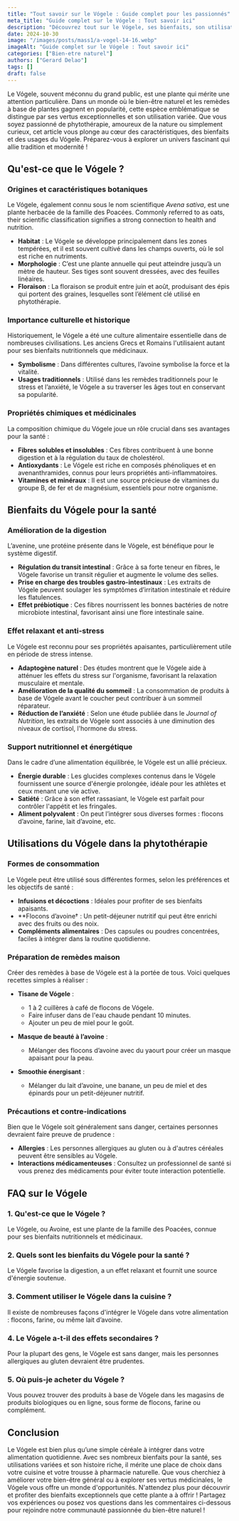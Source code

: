 ```yaml
---
title: "Tout savoir sur le Vógele : Guide complet pour les passionnés"
meta_title: "Guide complet sur le Vógele : Tout savoir ici"
description: "Découvrez tout sur le Vógele, ses bienfaits, son utilisation et ses spécificités dans notre guide complet."
date: 2024-10-30
image: "/images/posts/mass1/a-vogel-14-16.webp"
imageAlt: "Guide complet sur le Vógele : Tout savoir ici"
categories: ["Bien-etre naturel"]
authors: ["Gerard Delao"]
tags: []
draft: false
---
```


Le Vógele, souvent méconnu du grand public, est une plante qui mérite une attention particulière. Dans un monde où le bien-être naturel et les remèdes à base de plantes gagnent en popularité, cette espèce emblématique se distingue par ses vertus exceptionnelles et son utilisation variée. Que vous soyez passionné de phytothérapie, amoureux de la nature ou simplement curieux, cet article vous plonge au cœur des caractéristiques, des bienfaits et des usages du Vógele. Préparez-vous à explorer un univers fascinant qui allie tradition et modernité !

## Qu'est-ce que le Vógele ?

### Origines et caractéristiques botaniques

Le Vógele, également connu sous le nom scientifique *Avena sativa*, est une plante herbacée de la famille des Poacées. Commonly referred to as oats, their scientific classification signifies a strong connection to health and nutrition. 

- **Habitat** : Le Vógele se développe principalement dans les zones tempérées, et il est souvent cultivé dans les champs ouverts, où le sol est riche en nutriments.
- **Morphologie** : C’est une plante annuelle qui peut atteindre jusqu’à un mètre de hauteur. Ses tiges sont souvent dressées, avec des feuilles linéaires.
- **Floraison** : La floraison se produit entre juin et août, produisant des épis qui portent des graines, lesquelles sont l’élément clé utilisé en phytothérapie.

### Importance culturelle et historique

Historiquement, le Vógele a été une culture alimentaire essentielle dans de nombreuses civilisations. Les anciens Grecs et Romains l'utilisaient autant pour ses bienfaits nutritionnels que médicinaux. 

- **Symbolisme** : Dans différentes cultures, l’avoine symbolise la force et la vitalité.   
- **Usages traditionnels** : Utilisé dans les remèdes traditionnels pour le stress et l’anxiété, le Vógele a su traverser les âges tout en conservant sa popularité.

### Propriétés chimiques et médicinales

La composition chimique du Vógele joue un rôle crucial dans ses avantages pour la santé :

- **Fibres solubles et insolubles** : Ces fibres contribuent à une bonne digestion et à la régulation du taux de cholestérol.
- **Antioxydants** : Le Vógele est riche en composés phénoliques et en avenanthramides, connus pour leurs propriétés anti-inflammatoires.
- **Vitamines et minéraux** : Il est une source précieuse de vitamines du groupe B, de fer et de magnésium, essentiels pour notre organisme.

## Bienfaits du Vógele pour la santé

### Amélioration de la digestion

L’avenine, une protéine présente dans le Vógele, est bénéfique pour le système digestif.

- **Régulation du transit intestinal** : Grâce à sa forte teneur en fibres, le Vógele favorise un transit régulier et augmente le volume des selles.
- **Prise en charge des troubles gastro-intestinaux** : Les extraits de Vógele peuvent soulager les symptômes d’irritation intestinale et réduire les flatulences.
- **Effet prébiotique** : Ces fibres nourrissent les bonnes bactéries de notre microbiote intestinal, favorisant ainsi une flore intestinale saine.

### Effet relaxant et anti-stress

Le Vógele est reconnu pour ses propriétés apaisantes, particulièrement utile en période de stress intense.

- **Adaptogène naturel** : Des études montrent que le Vógele aide à atténuer les effets du stress sur l'organisme, favorisant la relaxation musculaire et mentale.
- **Amélioration de la qualité du sommeil** : La consommation de produits à base de Vógele avant le coucher peut contribuer à un sommeil réparateur.
- **Réduction de l’anxiété** : Selon une étude publiée dans le *Journal of Nutrition*, les extraits de Vógele sont associés à une diminution des niveaux de cortisol, l'hormone du stress.

### Support nutritionnel et énergétique

Dans le cadre d’une alimentation équilibrée, le Vógele est un allié précieux.

- **Énergie durable** : Les glucides complexes contenus dans le Vógele fournissent une source d'énergie prolongée, idéale pour les athlètes et ceux menant une vie active.
- **Satiété** : Grâce à son effet rassasiant, le Vógele est parfait pour contrôler l'appétit et les fringales.
- **Aliment polyvalent** : On peut l’intégrer sous diverses formes : flocons d’avoine, farine, lait d’avoine, etc.

## Utilisations du Vógele dans la phytothérapie

### Formes de consommation

Le Vógele peut être utilisé sous différentes formes, selon les préférences et les objectifs de santé :

- **Infusions et décoctions** : Idéales pour profiter de ses bienfaits apaisants. 
- **Flocons d’avoine† : Un petit-déjeuner nutritif qui peut être enrichi avec des fruits ou des noix.
- **Compléments alimentaires** : Des capsules ou poudres concentrées, faciles à intégrer dans la routine quotidienne.

### Préparation de remèdes maison

Créer des remèdes à base de Vógele est à la portée de tous. Voici quelques recettes simples à réaliser :

- **Tisane de Vógele** :
  - 1 à 2 cuillères à café de flocons de Vógele.
  - Faire infuser dans de l'eau chaude pendant 10 minutes.
  - Ajouter un peu de miel pour le goût.

- **Masque de beauté à l’avoine** :
  - Mélanger des flocons d’avoine avec du yaourt pour créer un masque apaisant pour la peau.

- **Smoothie énergisant** :
  - Mélanger du lait d’avoine, une banane, un peu de miel et des épinards pour un petit-déjeuner nutritif.

### Précautions et contre-indications

Bien que le Vógele soit généralement sans danger, certaines personnes devraient faire preuve de prudence :

- **Allergies** : Les personnes allergiques au gluten ou à d'autres céréales peuvent être sensibles au Vógele.
- **Interactions médicamenteuses** : Consultez un professionnel de santé si vous prenez des médicaments pour éviter toute interaction potentielle.

## FAQ sur le Vógele

### 1. Qu'est-ce que le Vógele ?

Le Vógele, ou Avoine, est une plante de la famille des Poacées, connue pour ses bienfaits nutritionnels et médicinaux.

### 2. Quels sont les bienfaits du Vógele pour la santé ?

Le Vógele favorise la digestion, a un effet relaxant et fournit une source d'énergie soutenue.

### 3. Comment utiliser le Vógele dans la cuisine ?

Il existe de nombreuses façons d'intégrer le Vógele dans votre alimentation : flocons, farine, ou même lait d’avoine.

### 4. Le Vógele a-t-il des effets secondaires ?

Pour la plupart des gens, le Vógele est sans danger, mais les personnes allergiques au gluten devraient être prudentes.

### 5. Où puis-je acheter du Vógele ?

Vous pouvez trouver des produits à base de Vógele dans les magasins de produits biologiques ou en ligne, sous forme de flocons, farine ou complément.

## Conclusion

Le Vógele est bien plus qu’une simple céréale à intégrer dans votre alimentation quotidienne. Avec ses nombreux bienfaits pour la santé, ses utilisations variées et son histoire riche, il mérite une place de choix dans votre cuisine et votre trousse à pharmacie naturelle. Que vous cherchiez à améliorer votre bien-être général ou à explorer ses vertus médicinales, le Vógele vous offre un monde d'opportunités. N'attendez plus pour découvrir et profiter des bienfaits exceptionnels que cette plante a à offrir ! Partagez vos expériences ou posez vos questions dans les commentaires ci-dessous pour rejoindre notre communauté passionnée du bien-être naturel !

